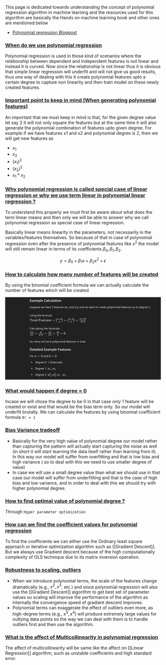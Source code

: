 This page is dedicated towards understanding the concept of polynomial regression algorithm in machine learning and the resources used for this algorithm are basically the Hands on machine learning book and other ones are mentioned below

- [Polynomial regression Blogpost](https://serokell.io/blog/polynomial-regression-analysis)

### [When do we use polynomial regression](#)

Polynomial regression is used in those kind of scenarios where the relationship between dependent and independent features is not linear and instead it is curved. Now since the relationship is not linear thus it is obvious that simple linear regression will underfit and will not give us good results, thus one way of dealing with this it create polynomial features upto a certain degree to capture non linearity and then train model on these newly created features.

### [Important point to keep in mind (When generating polynomial features)](#)

An important that we must keep in mind is that, for the given degree value let say 2 it will not only square the features but at the same time it will also generate the polynomial combination of features upto given degree. For example if we have features x1 and x2 and polynomial degree is 2, then we will get new features as
- $x_1$
- $x_2$
- $(x_1)^2$
- $(x_2)^2$
- $x_1*x_2$

### [Why polynomial regression is called special case of linear regression or why we use term linear in polynomial linear regression ?](#) 

To understand this properly we must first be aware about what does the term linear means and then only we will be able to answer why we call polynomial regression as special case of linear regression.

Basically linear means linearity in the parameters, not necessarily in the variables/features themselves. So because of that in case of polynomial regression even after the presence of polynomial features like $x^2$ the model will still remain linear in terms of its coefficients $β_0​,β_1,β_2$.

$$y=β_0​+β_1​x+β_2​x^2+ϵ$$


### [How to calculate how many number of features will be created](#)

By using the binomial coefficient formula we can actually calculate the number of features which will be created 

![Polynomial Feature calculation.png](https://github.com/yuvraaj2002/AI-Notes/blob/master/Machine%20Learning/Images/Polynomial%20Feature%20calculation.png)

### [What would happen if degree = 0 ](#)

Incase we will chose the degree to be 0 in that case only 1 feature will be created or exist and that would be the bias term only. So our model will underfit brutally. We can calculate the features by using binomial coefficient formula `0! = 1`

### [Bias Variance tradeoff](#)

- Basically for the very high value of polynomial degree our model rather than capturing the pattern will actually start capturing the noise as well (in short it will start learning the data itself rather than learning from it). In this way our model will suffer from overfitting and that is low bias and high variance ( so to deal with this we need to use smaller degree of value)
- In case we will use a small degree value than what we should use in that case our model will suffer from underfitting and that is the case of high bias and low variance, and in order to deal with this we should try with higher polynomial degree.

### [How to find optimal value of polynomial degree ?](#) 

Through `Hyper parameter optimization`

### [How can we find the coefficient values for polynomial regression](#)

To find the coefficients we can either use the Ordinary least square approach or iterative optimization algorithm such as [[Gradient Descent]]. But we always use Gradient descent because of the high computationally complexity of OLS technique due to its matrix inversion operation.

### [Robustness to scaling, outliers](#)

- When we introduce polynomial terms, the scale of the features change dramatically (e.g., $x^2,x^3$, etc.) and since polynomial regression will also use the [[Gradient Descent]] algorithm to get best set of parameter values so scaling will improve the performance of the algorithm as internally the convergence speed of gradient descent improves.
- Polynomial terms can exaggerate the effect of outliers even more, as high-degree terms (e.g., $x^3, x^4$) will produce extremely large values for outlying data points so the way we can deal with them is to handle outliers first and then use the algorithm.

### [What is the affect of Multicollinearity in polynomial regression](#)

The affect of multicollinearity will be same like the affect on [[Linear Regression]] algorithm, such as unstable coefficients and high standard error.

